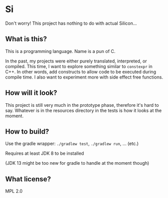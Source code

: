 # Si

Don't worry! This project has nothing to do with actual Silicon...

## What is this?

This is a programming language. Name is a pun of C.

In the past, my projects were either purely translated, interpreted, or compiled.
This time, I want to explore something similar to `constexpr` in C++.
In other words, add constructs to allow code to be executed during compile time.
I also want to experiment more with side effect free functions.

## How will it look?

This project is still very much in the prototype phase, therefore it's hard to say.
Whatever is in the resources directory in the tests is how it looks at the moment.

## How to build?

Use the gradle wrapper: `./gradlew test`, `./gradlew run`, ... (etc.)

Requires at least JDK 8 to be installed

(JDK 13 might be too new for gradle to handle at the moment though)

## What license?

MPL 2.0